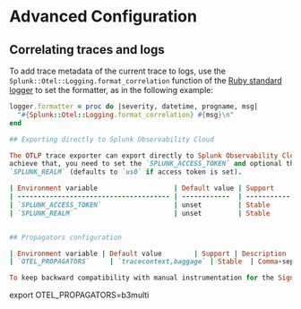 # Advanced Configuration

## Correlating traces and logs

To add trace metadata of the current trace to logs, use the
`Splunk::Otel::Logging.format_correlation` function of the 
[Ruby standard logger](https://ruby-doc.org/stdlib-3.1.1/libdoc/logger/rdoc/Logger.html)
to set the formatter, as in the following example:

``` ruby
logger.formatter = proc do |severity, datetime, progname, msg|  
  "#{Splunk::Otel::Logging.format_correlation} #{msg}\n"
end

## Exporting directly to Splunk Observability Cloud

The OTLP trace exporter can export directly to Splunk Observability Cloud. To
achieve that, you need to set the `SPLUNK_ACCESS_TOKEN` and optional the
`SPLUNK_REALM` (defaults to `us0` if access token is set).

| Environment variable                   | Default value | Support     | Description                                                                                                                                          |
| -------------------------------------- | ------------  | ----------- | ---                                                                                                                                                  |
| `SPLUNK_ACCESS_TOKEN`                  | unset         | Stable      | (Optional) Auth token allowing exporters to communicate directly with the Splunk cloud, passed as `X-SF-TOKEN` header.                               |
| `SPLUNK_REALM`                         | unset         | Stable      | (Optional) A realm is a self-contained deployment that hosts organizations. You can find your realm name on your profile page in the user interface. |


## Propagators configuration

| Environment variable | Default value        | Support | Description                                                                                        |
| `OTEL_PROPAGATORS`     | `tracecontext,baggage` | Stable  | Comma-separated list of propagator names to be used. |

To keep backward compatibility with manual instrumentation for the SignalFx Ruby Tracing library, set the trace propagator to B3:

```
export OTEL_PROPAGATORS=b3multi
```
